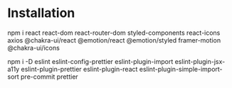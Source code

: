 # Installation

npm i react react-dom react-router-dom styled-components react-icons axios @chakra-ui/react @emotion/react @emotion/styled framer-motion @chakra-ui/icons

npm i -D eslint eslint-config-prettier eslint-plugin-import eslint-plugin-jsx-a11y eslint-plugin-prettier eslint-plugin-react eslint-plugin-simple-import-sort pre-commit prettier
